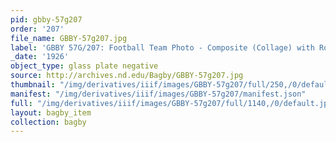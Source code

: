 ```yaml
---
pid: gbby-57g207
order: '207'
file_name: GBBY-57g207.jpg
label: 'GBBY 57G/207: Football Team Photo - Composite (Collage) with Rockne - 1926'
_date: '1926'
object_type: glass plate negative
source: http://archives.nd.edu/Bagby/GBBY-57g207.jpg
thumbnail: "/img/derivatives/iiif/images/GBBY-57g207/full/250,/0/default.jpg"
manifest: "/img/derivatives/iiif/images/GBBY-57g207/manifest.json"
full: "/img/derivatives/iiif/images/GBBY-57g207/full/1140,/0/default.jpg"
layout: bagby_item
collection: bagby
---
```


